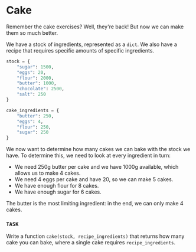 # Cake

Remember the cake exercises?
Well, they're back!
But now we can make them so much better.

We have a stock of ingredients, represented as a `dict`.
We also have a recipe that requires specific amounts of specific ingredients.

```python
stock = {
    "sugar": 1500,
    "eggs": 20,
    "flour": 2000,
    "butter": 1000,
    "chocolate": 2500,
    "salt": 250
}

cake_ingredients = {
    "butter": 250,
    "eggs": 4,
    "flour": 250,
    "sugar": 250
}
```

We now want to determine how many cakes we can bake with the stock we have.
To determine this, we need to look at every ingredient in turn:

- We need 250g butter per cake and we have 1000g available, which allows us to make 4 cakes.
- We need 4 eggs per cake and have 20, so we can make 5 cakes.
- We have enough flour for 8 cakes.
- We have enough sugar for 6 cakes.

The butter is the most limiting ingredient: in the end, we can only make 4 cakes.

### `TASK`

Write a function `cake(stock, recipe_ingredients)` that returns how many cake you can bake, where a single cake requires `recipe_ingredients`.

